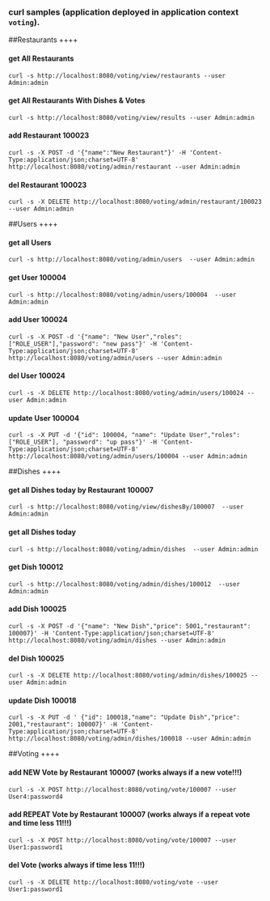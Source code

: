 ### curl samples (application deployed in application context `voting`).

##Restaurants ++++

#### get All Restaurants
`curl -s http://localhost:8080/voting/view/restaurants --user Admin:admin`

#### get All Restaurants With Dishes & Votes
`curl -s http://localhost:8080/voting/view/results --user Admin:admin`

#### add Restaurant 100023
`curl -s -X POST -d '{"name":"New Restaurant"}' -H 'Content-Type:application/json;charset=UTF-8' http://localhost:8080/voting/admin/restaurant --user Admin:admin`

#### del Restaurant 100023
`curl -s -X DELETE http://localhost:8080/voting/admin/restaurant/100023 --user Admin:admin`

##Users       ++++

#### get all Users
`curl -s http://localhost:8080/voting/admin/users  --user Admin:admin`

#### get User 100004
`curl -s http://localhost:8080/voting/admin/users/100004  --user Admin:admin`

#### add User 100024
`curl -s -X POST -d '{"name": "New User","roles": ["ROLE_USER"],"password": "new pass"}' -H 'Content-Type:application/json;charset=UTF-8' http://localhost:8080/voting/admin/users --user Admin:admin`

#### del User 100024
`curl -s -X DELETE http://localhost:8080/voting/admin/users/100024 --user Admin:admin`

#### update User 100004
`curl -s -X PUT -d '{"id": 100004, "name": "Update User","roles": ["ROLE_USER"], "password": "up pass"}' -H 'Content-Type:application/json;charset=UTF-8' http://localhost:8080/voting/admin/users/100004 --user Admin:admin`

##Dishes      ++++

#### get all Dishes today by Restaurant 100007
`curl -s http://localhost:8080/voting/view/dishesBy/100007  --user Admin:admin`

#### get all Dishes today
`curl -s http://localhost:8080/voting/admin/dishes  --user Admin:admin`

#### get Dish 100012
`curl -s http://localhost:8080/voting/admin/dishes/100012  --user Admin:admin`

#### add Dish 100025
`curl -s -X POST -d '{"name": "New Dish","price": 5001,"restaurant": 100007}' -H 'Content-Type:application/json;charset=UTF-8' http://localhost:8080/voting/admin/dishes --user Admin:admin`

#### del Dish 100025
`curl -s -X DELETE http://localhost:8080/voting/admin/dishes/100025 --user Admin:admin`

#### update Dish 100018
`curl -s -X PUT -d ' {"id": 100018,"name": "Update Dish","price": 2001,"restaurant": 100007}' -H 'Content-Type:application/json;charset=UTF-8' http://localhost:8080/voting/admin/dishes/100018 --user Admin:admin`

##Voting      ++++

#### add NEW Vote by Restaurant 100007 (works always if a new vote!!!)
`curl -s -X POST http://localhost:8080/voting/vote/100007 --user User4:password4`

#### add REPEAT Vote by Restaurant 100007 (works always if a repeat vote and time less 11!!!)
`curl -s -X POST http://localhost:8080/voting/vote/100007 --user User1:password1`

#### del Vote (works always if time less 11!!!)
`curl -s -X DELETE http://localhost:8080/voting/vote --user User1:password1`